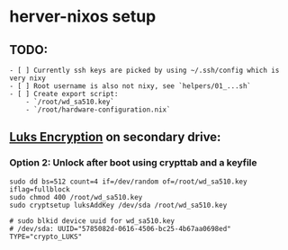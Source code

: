 # herver-nixos setup

## TODO:
    - [ ] Currently ssh keys are picked by using ~/.ssh/config which is very nixy
    - [ ] Root username is also not nixy, see `helpers/01_...sh`
    - [ ] Create export script:
        - `/root/wd_sa510.key`
        - `/root/hardware-configuration.nix`

## [Luks Encryption](https://nixos.wiki/wiki/Full_Disk_Encryption) on secondary drive:

### Option 2: Unlock after boot using crypttab and a keyfile

    
    sudo dd bs=512 count=4 if=/dev/random of=/root/wd_sa510.key iflag=fullblock
    sudo chmod 400 /root/wd_sa510.key
    sudo cryptsetup luksAddKey /dev/sda /root/wd_sa510.key

    # sudo blkid device uuid for wd_sa510.key
    # /dev/sda: UUID="5785082d-0616-4506-bc25-4b67aa0698ed" TYPE="crypto_LUKS"


